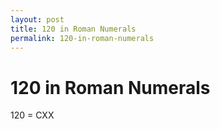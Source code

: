 ```yaml
---
layout: post
title: 120 in Roman Numerals
permalink: 120-in-roman-numerals
---
```


# 120 in Roman Numerals

120 = CXX
